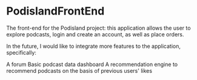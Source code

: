 # PodislandFrontEnd

The front-end for the Podisland project: this application allows the user to explore podcasts, login and create an account, as well as place orders.

In the future, I would like to integrate more features to the application, specifically:

A forum
Basic podcast data dashboard
A recommendation engine to recommend podcasts on the basis of previous users' likes 

